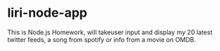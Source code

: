 # liri-node-app
This is Node.js Homework, will takeuser input and display my 20 latest twitter feeds, a song from spotify or info from a movie on OMDB.
